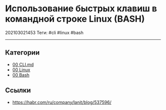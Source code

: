 # Использование быстрых клавиш в командной строке Linux (BASH)

202103021453
Теги: #cli #linux #bash
___

## Категории

* [00 CLI.md](00%20CLI.md)
* [00 Linux](00%20Linux.md)
* [00 Bash](00%20Bash.md)

## Ссылки

* https://habr.com/ru/company/lanit/blog/537596/
